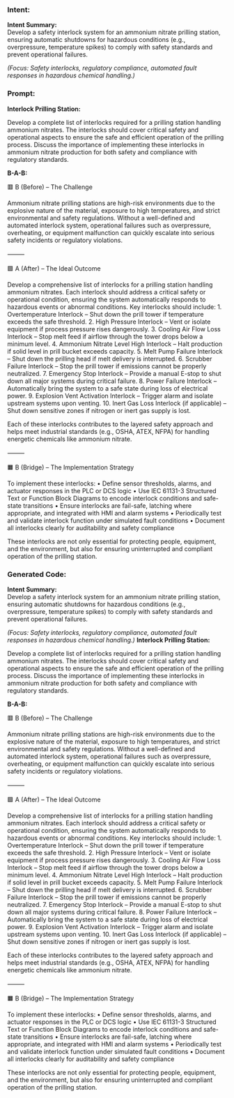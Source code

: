 ### Intent:
**Intent Summary:**  
Develop a safety interlock system for an ammonium nitrate prilling station, ensuring automatic shutdowns for hazardous conditions (e.g., overpressure, temperature spikes) to comply with safety standards and prevent operational failures.  

*(Focus: Safety interlocks, regulatory compliance, automated fault responses in hazardous chemical handling.)*

### Prompt:
**Interlock Prilling Station:**

Develop a complete list of interlocks required for a prilling station handling ammonium nitrates. The interlocks should cover critical safety and operational aspects to ensure the safe and efficient operation of the prilling process. Discuss the importance of implementing these interlocks in ammonium nitrate production for both safety and compliance with regulatory standards.

**B-A-B:**

🟥 B (Before) – The Challenge

Ammonium nitrate prilling stations are high-risk environments due to the explosive nature of the material, exposure to high temperatures, and strict environmental and safety regulations. Without a well-defined and automated interlock system, operational failures such as overpressure, overheating, or equipment malfunction can quickly escalate into serious safety incidents or regulatory violations.

⸻

🟩 A (After) – The Ideal Outcome

Develop a comprehensive list of interlocks for a prilling station handling ammonium nitrates. Each interlock should address a critical safety or operational condition, ensuring the system automatically responds to hazardous events or abnormal conditions. Key interlocks should include:
	1.	Overtemperature Interlock – Shut down the prill tower if temperature exceeds the safe threshold.
	2.	High Pressure Interlock – Vent or isolate equipment if process pressure rises dangerously.
	3.	Cooling Air Flow Loss Interlock – Stop melt feed if airflow through the tower drops below a minimum level.
	4.	Ammonium Nitrate Level High Interlock – Halt production if solid level in prill bucket exceeds capacity.
	5.	Melt Pump Failure Interlock – Shut down the prilling head if melt delivery is interrupted.
	6.	Scrubber Failure Interlock – Stop the prill tower if emissions cannot be properly neutralized.
	7.	Emergency Stop Interlock – Provide a manual E-stop to shut down all major systems during critical failure.
	8.	Power Failure Interlock – Automatically bring the system to a safe state during loss of electrical power.
	9.	Explosion Vent Activation Interlock – Trigger alarm and isolate upstream systems upon venting.
	10.	Inert Gas Loss Interlock (if applicable) – Shut down sensitive zones if nitrogen or inert gas supply is lost.

Each of these interlocks contributes to the layered safety approach and helps meet industrial standards (e.g., OSHA, ATEX, NFPA) for handling energetic chemicals like ammonium nitrate.

⸻

🟧 B (Bridge) – The Implementation Strategy

To implement these interlocks:
	•	Define sensor thresholds, alarms, and actuator responses in the PLC or DCS logic
	•	Use IEC 61131-3 Structured Text or Function Block Diagrams to encode interlock conditions and safe-state transitions
	•	Ensure interlocks are fail-safe, latching where appropriate, and integrated with HMI and alarm systems
	•	Periodically test and validate interlock function under simulated fault conditions
	•	Document all interlocks clearly for auditability and safety compliance

These interlocks are not only essential for protecting people, equipment, and the environment, but also for ensuring uninterrupted and compliant operation of the prilling station.

### Generated Code:
**Intent Summary:**  
Develop a safety interlock system for an ammonium nitrate prilling station, ensuring automatic shutdowns for hazardous conditions (e.g., overpressure, temperature spikes) to comply with safety standards and prevent operational failures.  

*(Focus: Safety interlocks, regulatory compliance, automated fault responses in hazardous chemical handling.)*
**Interlock Prilling Station:**

Develop a complete list of interlocks required for a prilling station handling ammonium nitrates. The interlocks should cover critical safety and operational aspects to ensure the safe and efficient operation of the prilling process. Discuss the importance of implementing these interlocks in ammonium nitrate production for both safety and compliance with regulatory standards.

**B-A-B:**

🟥 B (Before) – The Challenge

Ammonium nitrate prilling stations are high-risk environments due to the explosive nature of the material, exposure to high temperatures, and strict environmental and safety regulations. Without a well-defined and automated interlock system, operational failures such as overpressure, overheating, or equipment malfunction can quickly escalate into serious safety incidents or regulatory violations.

⸻

🟩 A (After) – The Ideal Outcome

Develop a comprehensive list of interlocks for a prilling station handling ammonium nitrates. Each interlock should address a critical safety or operational condition, ensuring the system automatically responds to hazardous events or abnormal conditions. Key interlocks should include:
	1.	Overtemperature Interlock – Shut down the prill tower if temperature exceeds the safe threshold.
	2.	High Pressure Interlock – Vent or isolate equipment if process pressure rises dangerously.
	3.	Cooling Air Flow Loss Interlock – Stop melt feed if airflow through the tower drops below a minimum level.
	4.	Ammonium Nitrate Level High Interlock – Halt production if solid level in prill bucket exceeds capacity.
	5.	Melt Pump Failure Interlock – Shut down the prilling head if melt delivery is interrupted.
	6.	Scrubber Failure Interlock – Stop the prill tower if emissions cannot be properly neutralized.
	7.	Emergency Stop Interlock – Provide a manual E-stop to shut down all major systems during critical failure.
	8.	Power Failure Interlock – Automatically bring the system to a safe state during loss of electrical power.
	9.	Explosion Vent Activation Interlock – Trigger alarm and isolate upstream systems upon venting.
	10.	Inert Gas Loss Interlock (if applicable) – Shut down sensitive zones if nitrogen or inert gas supply is lost.

Each of these interlocks contributes to the layered safety approach and helps meet industrial standards (e.g., OSHA, ATEX, NFPA) for handling energetic chemicals like ammonium nitrate.

⸻

🟧 B (Bridge) – The Implementation Strategy

To implement these interlocks:
	•	Define sensor thresholds, alarms, and actuator responses in the PLC or DCS logic
	•	Use IEC 61131-3 Structured Text or Function Block Diagrams to encode interlock conditions and safe-state transitions
	•	Ensure interlocks are fail-safe, latching where appropriate, and integrated with HMI and alarm systems
	•	Periodically test and validate interlock function under simulated fault conditions
	•	Document all interlocks clearly for auditability and safety compliance

These interlocks are not only essential for protecting people, equipment, and the environment, but also for ensuring uninterrupted and compliant operation of the prilling station.
